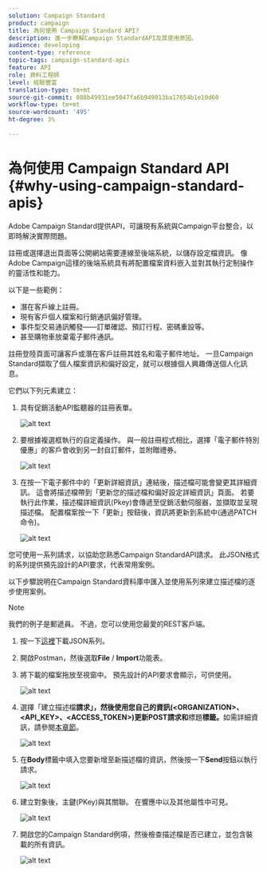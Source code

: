 ```yaml
---
solution: Campaign Standard
product: campaign
title: 為何使用 Campaign Standard API?
description: 進一步瞭解Campaign StandardAPI及其使用原因。
audience: developing
content-type: reference
topic-tags: campaign-standard-apis
feature: API
role: 資料工程師
level: 經驗豐富
translation-type: tm+mt
source-git-commit: 088b49931ee5047fa6b949813ba17654b1e10d60
workflow-type: tm+mt
source-wordcount: '495'
ht-degree: 3%

---
```



# 為何使用 Campaign Standard API {#why-using-campaign-standard-apis}

Adobe Campaign Standard提供API，可讓現有系統與Campaign平台整合，以即時解決實際問題。

註冊或選擇退出頁面等公開網站需要連線至後端系統，以儲存設定檔資訊。 像Adobe Campaign這樣的後端系統具有將配置檔案資料嵌入並對其執行定制操作的靈活性和能力。

以下是一些範例：

* 潛在客戶線上註冊。
* 現有客戶個人檔案和行銷通訊偏好管理。
* 事件型交易通訊觸發——訂單確認、預訂行程、密碼重設等。
* 甚至購物車放棄電子郵件通訊。

註冊登陸頁面可讓客戶或潛在客戶註冊其姓名和電子郵件地址。 一旦Campaign Standard擷取了個人檔案資訊和偏好設定，就可以根據個人興趣傳送個人化訊息。

它們以下列元素建立：

1. 具有促銷活動API監聽器的註冊表單。

   ![alt text](assets/apis_uc1.png)

1. 要根據複選框執行的自定義操作。 與一般註冊程式相比，選擇「電子郵件特別優惠」的客戶會收到另一封自訂郵件，並附贈禮券。

   ![alt text](assets/apis_uc2.png)

1. 在按一下電子郵件中的「更新詳細資訊」連結後，描述檔可能會變更其詳細資訊。 這會將描述檔帶到「更新您的描述檔和偏好設定詳細資訊」頁面。 若要執行此作業，描述檔詳細資訊(Pkey)會傳遞至促銷活動伺服器，並擷取並呈現描述檔。 配置檔案按一下「更新」按鈕後，資訊將更新到系統中(通過PATCH命令)。

   ![alt text](assets/apis_uc3.png)

您可使用一系列請求，以協助您熟悉Campaign StandardAPI請求。 此JSON格式的系列提供預先設計的API要求，代表常用案例。

以下步驟說明在Campaign Standard資料庫中匯入並使用系列來建立描述檔的逐步使用案例。

>[!NOTE]
>
>我們的例子是郵遞員。 不過，您可以使用您最愛的REST客戶端。

1. 按一下[這裡](https://helpx.adobe.com/content/dam/help/en/campaign/kb/working-with-acs-api/_jcr_content/main-pars/download_section/download-1/KB_postman_collection.json.zip)下載JSON系列。

1. 開啟Postman，然後選取&#x200B;**File** / **Import**&#x200B;功能表。

1. 將下載的檔案拖放至視窗中。 預先設計的API要求會顯示，可供使用。

   ![alt text](assets/postman_collection.png)

1. 選擇「建立描述檔&#x200B;**請求」，然後使用您自己的資訊(&lt;ORGANIZATION>、&lt;API_KEY>、&lt;ACCESS_TOKEN>)更新POST請求和**&#x200B;標題&#x200B;**標籤。**&#x200B;如需詳細資訊，請參閱[本章節](../../api/using/setting-up-api-access.md)。

   ![alt text](assets/postman_uc1.png)

1. 在&#x200B;**Body**&#x200B;標籤中填入您要新增至新描述檔的資訊，然後按一下&#x200B;**Send**&#x200B;按鈕以執行請求。

   ![alt text](assets/postman_uc2.png)

1. 建立對象後，主鍵(PKey)與其關聯。 在響應中以及其他屬性中可見。

   ![alt text](assets/postman_uc3.png)

1. 開啟您的Campaign Standard例項，然後檢查描述檔是否已建立，並包含裝載的所有資訊。

   ![alt text](assets/postman_uc4.png)
